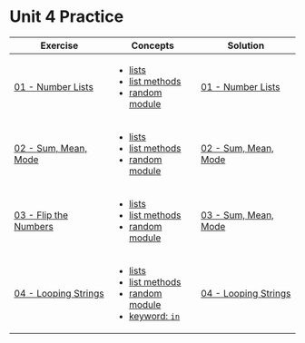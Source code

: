 # Unit 4 Practice

| Exercise                               | Concepts                                                                                                                                                                                                                                                                                                           | Solution                                                   |
| -------------------------------------- | ------------------------------------------------------------------------------------------------------------------------------------------------------------------------------------------------------------------------------------------------------------------------------------------------------------------ | ---------------------------------------------------------- |
| [01 - Number Lists ](exercise_1.md)    | <ul><li>[lists](https://www.w3schools.com/python/python_lists.asp)</li><li>[list methods](https://www.w3schools.com/python/python_ref_list.asp)</li><li>[random module](https://www.w3schools.com/python/module_random.asp)</li></ul>                                                                              | [01 - Number Lists](./solutions/exercise_1_solution.md)    |
| [02 - Sum, Mean, Mode](exercise_2.md)  | <ul><li>[lists](https://www.w3schools.com/python/python_lists.asp)</li><li>[list methods](https://www.w3schools.com/python/python_ref_list.asp)</li><li>[random module](https://www.w3schools.com/python/module_random.asp)</li></ul>                                                                              | [02 - Sum, Mean, Mode](./solutions/exercise_2_solution.md) |  |  |
| [03 - Flip the Numbers](exercise_3.md) | <ul><li>[lists](https://www.w3schools.com/python/python_lists.asp)</li><li>[list methods](https://www.w3schools.com/python/python_ref_list.asp)</li><li>[random module](https://www.w3schools.com/python/module_random.asp)</li></ul>                                                                              | [03 - Sum, Mean, Mode](./solutions/exercise_3_solution.md) |
| [04 - Looping Strings](exercise_4.md)  | <ul><li>[lists](https://www.w3schools.com/python/python_lists.asp)</li><li>[list methods](https://www.w3schools.com/python/python_ref_list.asp)</li><li>[random module](https://www.w3schools.com/python/module_random.asp)</li><li>[keyword: `in`](https://www.w3schools.com/python/ref_keyword_in.asp)</li></ul> | [04 - Looping Strings](./solutions/exercise_4_solution.md) |  |
